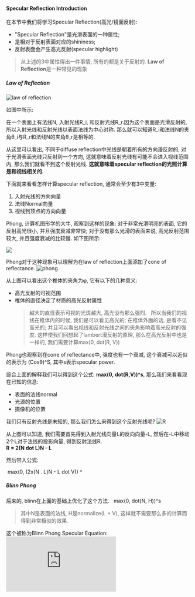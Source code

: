 #### Specular Reflection Introduction
在本节中我们将学习Specular Reflection(高光/镜面反射): 
- "Specular Reflection"是光滑表面的一种属性; 
- 是相对于反射表面对应的shininess; 
- 反射表面会产生高光反射(specular highlight)

> 从上述的3中属性得出一件事情, 所有的都是关于反射的. **Law of Reflection**是一种常见的现象


##### Law of Reflection
![law of reflection](https://github.com/zhyrao/UnityShader/blob/master/Lesson/Lesson_42/Slide_42/Slide_02.png?raw=true)

如图中所示:  

在一个表面上有法线N, 入射光线R_i, 和反射光线R_r.因为这个表面是光滑反射的, 所以入射光线和反射光线以表面法线为中心对称. 那么就可以知道R_i和法线N的夹角θ_i与R_r和法线N的夹角θ_r是相等的. 

从这里可以看出, 不同于diffuse reflection中光线是朝着所有的方向漫反射的, 对于光滑表面光线只反射到一个方向, 这就意味着反射光线有可能不会进入视线范围内, 那么我们就看不到这个反射光线. **这就意味着specular reflection的光照计算是和视线相关的.**

下面就来看看怎样计算specular reflection, 通常会至少有3中变量:
1. 入射光线的方向向量
2. 法线Normal向量
3. 视线到顶点的方向向量

Phong, 计算机图形学的大牛, 观察到这样的现象: 对于非常光滑明亮的表面, 它的反射高光很小, 并且强度衰减非常快; 对于没有那么光滑的表面来说, 高光反射范围较大, 并且强度衰减的比较慢. 如下图所示: 

![](https://github.com/zhyrao/UnityShader/blob/master/Lesson/Lesson_42/Slide_42/Slide_04.png?raw=true)

Phong对于这种现象可以理解为在law of reflection上面添加了cone of reflectance. 
![phong](https://github.com/zhyrao/UnityShader/blob/master/Lesson/Lesson_42/Slide_42/Slide_05.png?raw=true)

从上图可以看出这个椎体的夹角为φ, 它有以下的几种意义:
- 高光反射的可视范围
- 椎体的直径决定了材质的高光反射属性
  >越大的直径表示可视的光斑越大, 高光没有那么强烈.
  
所以当我们的视线在椎体内的时候, 我们是可以看见高光的; 在椎体外面的话, 是看不见高光的; 并且可以看出视线和反射光线之间的夹角影响着高光反射的强度. 这样使我们回想起了lambert漫反射的原理, 那么在高光反射中也是一样的, 我们需要计算max(0, dot(R, V))

Phong也观察到在cone of reflectance中, 强度也有一个衰减, 这个衰减可以近似的表示为 (Cosθ)^S, 其中s表示specular power.

综合上面的解释我们可以得到这个公式: **max(0, dot(R,V))^s**, 那么我们来看看现在已知的信息:
- 表面的法线normal
- 光源的位置
- 摄像机的位置

我们只有反射光线是未知的, 那么我们怎么来得到这个反射光线呢?
![R](https://github.com/zhyrao/UnityShader/blob/master/Lesson/Lesson_42/Slide_42/Slide_07.png?raw=true)

从上图可以知道, 我们需要首先得到入射光线向量L的反向向量-L, 然后在-L中移动2个L对于法线的投影向量, 得到反射法线R.  
                    **R = 2(N dot L)N - L**

然后带入公式:

  max(0, (2x(N . L)N - L dot V)) ^ 
  

##### Blinn Phong
后来的, blinn在上面的基础上优化了这个方法.  
max(0, dot(N, H))^s  
>其中N是表面的法线, H是normalize(L + V), 这样就不需要那么多的计算而得到非常相似的效果. 

这个被称为Blinn Phong Specular Equation:
![equation](http://latex.codecogs.com/gif.latex?%5Cdpi%7B200%7D%20%5Csmall%20S%20%3D%20%5Csum_%7Bi%3D0%7D%5E%7Bn%7Dintensity_%7Blight%7D%20%5Ctimes%20specular%20property%20%5Ctimes%20attenuation%20%5Ctimes%20max%280%2C%20%28N%20%5Ccdot%20H%29%29%5E%7Bspecular%20power%7D)
